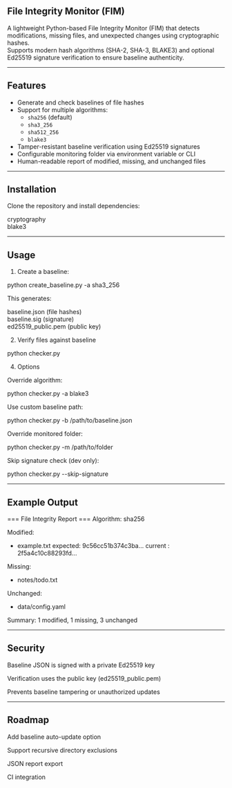 ## File Integrity Monitor (FIM)

A lightweight Python-based File Integrity Monitor (FIM) that detects modifications, missing files, and unexpected changes using cryptographic hashes.  
Supports modern hash algorithms (SHA-2, SHA-3, BLAKE3) and optional Ed25519 signature verification to ensure baseline authenticity.  

---

## Features
- Generate and check baselines of file hashes
- Support for multiple algorithms:
  - `sha256` (default)
  - `sha3_256`
  - `sha512_256`
  - `blake3`
- Tamper-resistant baseline verification using Ed25519 signatures
- Configurable monitoring folder via environment variable or CLI
- Human-readable report of modified, missing, and unchanged files

---

## Installation

Clone the repository and install dependencies:  

cryptography  
blake3  

---

## Usage
1. Create a baseline:
   
python create_baseline.py -a sha3_256

This generates:  

baseline.json (file hashes)  
baseline.sig (signature)  
ed25519_public.pem (public key)  

2. Verify files against baseline

python checker.py

4. Options

Override algorithm:

python checker.py -a blake3

Use custom baseline path:

python checker.py -b /path/to/baseline.json

Override monitored folder:

python checker.py -m /path/to/folder

Skip signature check (dev only):

python checker.py --skip-signature

---

## Example Output

=== File Integrity Report ===
Algorithm: sha256

Modified:
 - example.txt
    expected: 9c56cc51b374c3ba...
    current : 2f5a4c10c88293fd...

Missing:
 - notes/todo.txt

Unchanged:
 - data/config.yaml

Summary: 1 modified, 1 missing, 3 unchanged

---

## Security

Baseline JSON is signed with a private Ed25519 key

Verification uses the public key (ed25519_public.pem)

Prevents baseline tampering or unauthorized updates

---

## Roadmap

Add baseline auto-update option

Support recursive directory exclusions

JSON report export

CI integration
